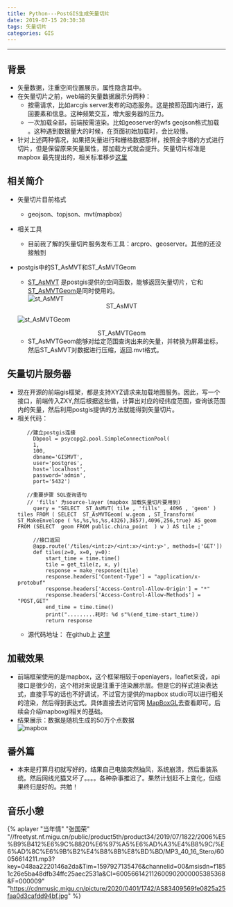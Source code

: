 ```yaml
---
title: Python---PostGIS生成矢量切片
date: 2019-07-15 20:30:38
tags: 矢量切片
categories: GIS
---
```


---

## 背景
 - 矢量数据，注重空间位置展示，属性隐含其中。
 - 在矢量切片之前，web端的矢量数据展示分两种：
    - 按需请求，比如arcgis server发布的动态服务。这是按照范围内进行，返回要素和信息。这种频繁交互，增大服务器的压力。
    - 一次加载全部，前端按需渲染。比如geoserver的wfs geojson格式加载 。这种遇到数据量大的时候，在页面初始加载时，会比较慢。
 - 针对上述两种情况，如果把矢量进行和栅格数据那样，按照金字塔的方式进行切片，但是保留原来矢量属性，那加载方式就会提升。矢量切片标准是mapbox 最先提出的，相关标准移步<a href="https://github.com/jingsam/vector-tile-spec/blob/master/2.1/README_zh.md" target="_blank">这里</a> 
 <!--more-->

## 相关简介
 - 矢量切片目前格式
   - geojson、topjson、mvt(mapbox)
 - 相关工具
   - 目前我了解的矢量切片服务发布工具：arcpro、geoserver。其他的还没接触到
 - postgis中的ST_AsMVT和ST_AsMVTGeom   

   - <a href="http://postgis.net/docs/ST_AsMVT.html" target="_blank">ST_AsMVT</a> 是postgis提供的空间函数，能够返回矢量切片，它和<a href="http://postgis.net/docs/ST_AsMVTGeom.html" target="_blank">ST_AsMVTGeom</a>是同时使用的。   
   ![st_AsMVT](02.png)
   <center>ST_AsMVT</center>   
   
   ![st_AsMVTGeom](01.png)
   <center>ST_AsMVTGeom</center>   
    
   - ST_AsMVTGeom能够对给定范围查询出来的矢量，并转换为屏幕坐标，然后ST_AsMVT对数据进行压缩，返回.mvt格式。

## 矢量切片服务器
 - 现在开源的前端gis框架，都是支持XYZ请求来加载地图服务。因此，写一个接口，前端传入ZXY,然后根据这些值，计算出对应的经纬度范围，查询该范围内的矢量，然后利用postgis提供的方法就能得到矢量切片。
 - 相关代码：
   ```
      //建立postgis连接
        Dbpool = psycopg2.pool.SimpleConnectionPool(
        1,
        100,
        dbname='GISMVT',
        user='postgres',
        host='localhost',
        password='admin',
        port='5432')

      //重要步骤 SQL查询语句  
      // 'fills' 为source-layer (mapbox 加载矢量切片要用到)
        query = "SELECT  ST_AsMVT( tile , 'fills' , 4096 , 'geom' ) tiles FROM ( SELECT  ST_AsMVTGeom( w.geom , ST_Transform( ST_MakeEnvelope ( %s,%s,%s,%s,4326),3857),4096,256,true) AS geom FROM (SELECT  geom FROM public.china_point  ) w ) AS tile ;"

        //接口返回
        @app.route('/tiles/<int:z>/<int:x>/<int:y>', methods=['GET'])
        def tiles(z=0, x=0, y=0):
            start_time = time.time()
            tile = get_tile(z, x, y)
            response = make_response(tile)
            response.headers['Content-Type'] = "application/x-protobuf"
            response.headers['Access-Control-Allow-Origin'] = "*"
            response.headers['Access-Control-Allow-Methods'] = "POST,GET"
            end_time = time.time()
            print(".........耗时: %d s"%(end_time-start_time))
            return response
   ```
   - 源代码地址： 在github上 <a href='https://github.com/JerckyLY/postgis-stMvt' target='_blank'>这里</a>

## 加载效果
 - 前端框架使用的是mapbox，这个框架相较于openlayers，leaflet来说，api接口是很少的，这个相对来说是注重于渲染展示层。但是它的样式渲染表达式，直接手写的话也不好调试，不过官方提供的mapbox studio可以进行相关的渲染，然后得到表达式。具体直接去访问官网 <a href="。https://docs.mapbox.com/mapbox-gl-js/api/" target="_blank">MapBoxGL</a>去查看即可。后续会介绍mapboxgl相关的基础。
 - 结果展示：数据是随机生成的50万个点数据   
 ![mapbox](result.gif)
## 番外篇
 - 本来是打算月初就写好的，结果自己电脑突然抽风，系统崩溃，然后重装系统。然后网线光猫又坏了。。。。各种杂事推迟了。果然计划赶不上变化，但结果终归是好的。共勉！
## 音乐小憩
{% aplayer "当年情" "张国荣" "//freetyst.nf.migu.cn/public/product5th/product34/2019/07/1822/2006%E5%B9%B412%E6%9C%8820%E6%97%A5%E6%AD%A3%E4%B8%9C/%E6%AD%8C%E6%9B%B2%E4%B8%8B%E8%BD%BD/MP3_40_16_Stero/60056614211.mp3?key=048aa2220146a2da&Tim=1597927135476&channelid=00&msisdn=f1851c26e5ba48dfb34ffc25aec2531a&CI=600566142112600902000005385368&F=000009" "https://cdnmusic.migu.cn/picture/2020/0401/1742/AS83409569fe0825a25faa0d3cafdd94bf.jpg"  %}

